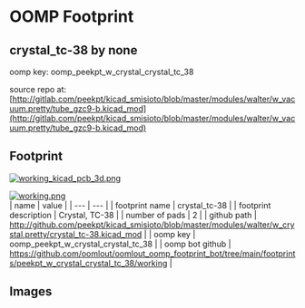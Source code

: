 # OOMP Footprint  
## crystal_tc-38  by none  
  
oomp key: oomp_peekpt_w_crystal_crystal_tc_38  
  
source repo at: [http://gitlab.com/peekpt/kicad_smisioto/blob/master/modules/walter/w_vacuum.pretty/tube_gzc9-b.kicad_mod](http://gitlab.com/peekpt/kicad_smisioto/blob/master/modules/walter/w_vacuum.pretty/tube_gzc9-b.kicad_mod)  
## Footprint  
  
[![working_kicad_pcb_3d.png](working_kicad_pcb_3d_600.png)](working_kicad_pcb_3d.png)  
  
[![working.png](working_600.png)](working.png)  
| name | value | 
| --- | --- | 
| footprint name | crystal_tc-38 | 
| footprint description | Crystal, TC-38 | 
| number of pads | 2 | 
| github path | http://github.com/peekpt/kicad_smisioto/blob/master/modules/walter/w_crystal.pretty/crystal_tc-38.kicad_mod | 
| oomp key | oomp_peekpt_w_crystal_crystal_tc_38 | 
| oomp bot github | https://github.com/oomlout/oomlout_oomp_footprint_bot/tree/main/footprints/peekpt_w_crystal_crystal_tc_38/working | 
## Images  
